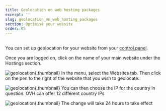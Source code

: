 ```yaml
---
title: Geolocation on web hosting packages
excerpt: ''
slug: geolocation_on_web_hosting_packages
section: Optimise your website
order: 05
---
```



## 
You can set up geolocation for your website from your [control panel](https://www.ovh.com/auth/?action=gotomanager&from=https://www.ovh.ie/&ovhSubsidiary=ie).

Once you are logged on, click on the name of your main website under the Hostings section.

![geolocation](images/2792.png){.thumbnail}
In the menu, select the Websites tab.
Then click on the pen to the right of the website that you wish to geolocate.

![geolocation](images/2793.png){.thumbnail}
You can then choose the IP for the country in question. 
OVH can offer 12 different country IPs

![geolocation](images/2794.png){.thumbnail}
The change will take 24 hours to take effect

